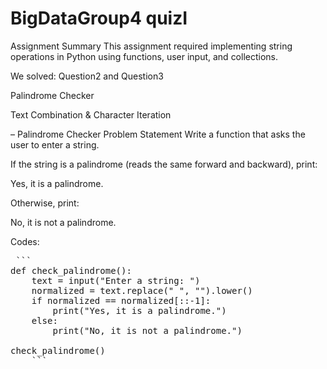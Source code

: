 # BigDataGroup4 quizI
Assignment Summary
This assignment required implementing string operations in Python using functions, user input, and collections.

We solved: Question2 and Question3

Palindrome Checker

Text Combination & Character Iteration

– Palindrome Checker
Problem Statement
Write a function that asks the user to enter a string.

If the string is a palindrome (reads the same forward and backward), print:

Yes, it is a palindrome.

Otherwise, print:

No, it is not a palindrome.

Codes:
<pre> ```
def check_palindrome():
    text = input("Enter a string: ")
    normalized = text.replace(" ", "").lower()
    if normalized == normalized[::-1]:
        print("Yes, it is a palindrome.")
    else:
        print("No, it is not a palindrome.")

check_palindrome()
    ``` </pre>
